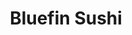 ---
layout: place
title: Bluefin Sushi
permalink: /district-of-columbia/washington/bluefin-sushi.html
stateAbbr: DC
stateName: District of Columbia
cityName: Washington
seo:
  type: restaurant
  links: http://bluefingeorgetown.com/
place_id: ChIJaRMy80u2t4kRJ4nZjxmT5BY
photos:
  - name: >-
      places/ChIJaRMy80u2t4kRJ4nZjxmT5BY/photos/AeeoHcJB6wxgTbiQuQBvd2ThlIlKzCwqP2cdsOk-mrljVOLu4FtQ_jDRzCH3Gok-0A_wpWbkD_qVOwQ8B-ucc_7HVDzkor3W1Bl0ai-fi8yeCkMyEYFvFhAaMSHs-SE-GBcNkB7oBCBrok0K_yjzVffEWsY2e4etsjTd6ydKRXVmxoZMLNYyvFjU8nN9ZvFQN0-UezeNAIaHySegEcHkSa7SHrJd2-U-2ltg24RD85EB6C1V_GmipmhuCpDEko8NySvI0p8KD9IR2iHViZwGr9AfDqGVtI1kRaL6LpO_kgGiYonBSCJgsvATnNzeE1bZolLQjvSb0IkvAXe_VrMJ3zMtPZ-fq-LrYK3zp4VSnA78nYtCAc1mF8uwLTPA1nLDc7VuNXqSiXAdFOGekpLcJK4PMhYugy9wYUMvKbYS-y4rDq8
    widthPx: 3024
    heightPx: 4032
    authorAttributions:
      - displayName: Derrick Graham
        uri: https://maps.google.com/maps/contrib/107082962701442332241
        photoUri: >-
          https://lh3.googleusercontent.com/a/ACg8ocILRQekcYD_kUV_CE9hklNqt8fj5jFk-W-WTy-tpMPQAmdqWA=s100-p-k-no-mo
    flagContentUri: >-
      https://www.google.com/local/imagery/report/?cb_client=maps_api_places.places_api&image_key=!1e10!2sCIHM0ogKEICAgIC9_d3cLw&hl=en-US
    googleMapsUri: >-
      https://www.google.com/maps/place//data=!3m4!1e2!3m2!1sCIHM0ogKEICAgIC9_d3cLw!2e10!4m2!3m1!1s0x89b7b64bf3321369:0x16e493198fd98927
  - name: >-
      places/ChIJaRMy80u2t4kRJ4nZjxmT5BY/photos/AeeoHcLeUNljM4aF7rrODCJjV6DgKR7OSZoBu7Ac9EhbnwFr360Q91Msl2CFmgyhdvcSYQDp4BztilwMtUvbd0WhZej1liV1hq9ilw7kbkg6YyIvgtOEKuscHE8HT0EBYsjdqoutkC1e3yFXoq1_XkujO4eUvt3yCIElGfLoC-n-3Q6IIB76cqJsTYf0_sszooKhxJAdnE4P1kuaSvrXkWrP0GwZTNQaUQCLOLawK6IrMSi50L-XxBDQ3Gyup3bFMrBDK1spR8gD9mgommUKAZHLopV8WRJkqw0mBM5mrWNk0BIy8w
    widthPx: 767
    heightPx: 600
    authorAttributions:
      - displayName: Bluefin Sushi
        uri: https://maps.google.com/maps/contrib/107741436528073667555
        photoUri: >-
          https://lh3.googleusercontent.com/a/ACg8ocIXW8hjiR6hQYmX2m_hEb58a4qsyKnZI0z1k_7MGeB-DGJIAw=s100-p-k-no-mo
    flagContentUri: >-
      https://www.google.com/local/imagery/report/?cb_client=maps_api_places.places_api&image_key=!1e10!2sAF1QipPUYsWRZma-x3eDUXUOnv4X6wPpuzEkzlkBk3C0&hl=en-US
    googleMapsUri: >-
      https://www.google.com/maps/place//data=!3m4!1e2!3m2!1sAF1QipPUYsWRZma-x3eDUXUOnv4X6wPpuzEkzlkBk3C0!2e10!4m2!3m1!1s0x89b7b64bf3321369:0x16e493198fd98927
  - name: >-
      places/ChIJaRMy80u2t4kRJ4nZjxmT5BY/photos/AeeoHcJZ19i23I6jd2mWu-C2I_y5xc8eA3iv0xch44ahWGy_Ydm6CY2wHS2QLD_Pnad7SiLaS4ARArVW0Xrhp4rFpUuBkbatUT2DGYml5CSX10c4wrnTWoHB7MN4w22a2Zm7DXJ1mvqkrUEX6fKMW0Eljad7b66dueaTmpgBssnEdg8VvznKF2ahzvU-7-Zzsh-sLsqSjduHOUOkM9mplZe74vFo0glPYaZ3_Q6qkEHK66apIaRUQEH55yAL2Od02tUraBGnQXeyZualLLenGAsTUm5uT5tSIXsNC65-6RCM67rNRobpby8JhpdfkUHVXkbdrxnsba3lBxl4MibsXNcExnps7xK0vRPQzZT1SEKA8XhGYfHjsGiqQfO6ogO5NJHJl-09W6g3uDdNeM7Ev5VlZ97l1gItiaGsq7UngvefYO5m6Q
    widthPx: 2279
    heightPx: 2189
    authorAttributions:
      - displayName: Gobs
        uri: https://maps.google.com/maps/contrib/114556622277166399858
        photoUri: >-
          https://lh3.googleusercontent.com/a-/ALV-UjUdA91ysdG9hYefS6-X-GKu7wugsEfvW396wCBxCh93w2G3HzY=s100-p-k-no-mo
    flagContentUri: >-
      https://www.google.com/local/imagery/report/?cb_client=maps_api_places.places_api&image_key=!1e10!2sCIHM0ogKEICAgIDXzNOqAw&hl=en-US
    googleMapsUri: >-
      https://www.google.com/maps/place//data=!3m4!1e2!3m2!1sCIHM0ogKEICAgIDXzNOqAw!2e10!4m2!3m1!1s0x89b7b64bf3321369:0x16e493198fd98927
  - name: >-
      places/ChIJaRMy80u2t4kRJ4nZjxmT5BY/photos/AeeoHcLCQAKrZj0vs1Qh3LTHuOw7ocEtcIBWPu4SN9Xg39tpyN1EdbhyZVEZggCfdxid_FytBYIFqzhXbdhTGTWBlKoGabCDilhQ7kQbV9kmjdoYLuR5d1H-Vf0F2EUzZMOk_1mn_JLTvoPTfRTCPExoxD3wV3eQ0v3XMmHd6DplZvI2xRYesvhpq65LMLGg-iJGhsTtBhDFvS6IXvU7bz-Nx8gHLXAkc7NRLw92PzoDbf0We8sK-lrv2nVHNTK2rdDPq_WOnBw_RgM7fUPWoU6lG9UT7mZLcKQ59fE0xM6TN_6mqWbKaFlt7FWnVN07GtRtWyiT1V1lLDk2ORZ04DEeqqZf6xSwzcDO2o18BB-9a7Z4xJNue_fg7JrXIjtKinKQ_5GnPFzgpBOiQCW1Aaf5-vicAzkKcJleAxVjFi-fftpcXg
    widthPx: 3840
    heightPx: 2160
    authorAttributions:
      - displayName: Kevin Hulme
        uri: https://maps.google.com/maps/contrib/102436239558953552437
        photoUri: >-
          https://lh3.googleusercontent.com/a-/ALV-UjVDNLS7RZQ3mFjIkC-eHQtz0UhBPb0eW7sNewxZDaMTDHJXyFk=s100-p-k-no-mo
    flagContentUri: >-
      https://www.google.com/local/imagery/report/?cb_client=maps_api_places.places_api&image_key=!1e10!2sCIHM0ogKEICAgIDxsLrFKA&hl=en-US
    googleMapsUri: >-
      https://www.google.com/maps/place//data=!3m4!1e2!3m2!1sCIHM0ogKEICAgIDxsLrFKA!2e10!4m2!3m1!1s0x89b7b64bf3321369:0x16e493198fd98927
  - name: >-
      places/ChIJaRMy80u2t4kRJ4nZjxmT5BY/photos/AeeoHcJorYPGq6vfbLYJVqz9BLH1Xv74OoVKGweCjygsLj8fJrLXNIBfgN4sxi10QpmGJIGn19L1jxAYO3jqA9ASdmjy89BvalPyERgagdGJP78RrEhS2bk5_D4pT8S_tfWdXls15VTlyBglC6O4xLZ8VSDWRbId8IqHdROUoN3kIxEGKF6G-zAhpDr4KMMhJZO3oyQBNAn3wQHmr0TB6Vhz4Fzwz9f81CthWQS5Ip2gnr-e5H4Mt9tnZMhVve44czl2vM4vtG-tY1QKBED5vzwc-8l9GDJeJ5ZW2UriNOF0dK9iTIipPIQek9-CeF1am9o3sRMNx7PBq20WuYA9Zd_JXZNXATB4Ef1HzJSX4-rMV2O-PFU9qzD6lQaV5T90WKrOzhUVd8g6jcncL3xNGLrKhZf79lm_buzz1oXInYA3bgOjKmwm
    widthPx: 3024
    heightPx: 4032
    authorAttributions:
      - displayName: Marie
        uri: https://maps.google.com/maps/contrib/102287432173581612178
        photoUri: >-
          https://lh3.googleusercontent.com/a-/ALV-UjXbEj0d3MxqNosw4TC7NpBVVMLOAtRBklPqszZ2MGCsWPVTd8A5=s100-p-k-no-mo
    flagContentUri: >-
      https://www.google.com/local/imagery/report/?cb_client=maps_api_places.places_api&image_key=!1e10!2sCIHM0ogKEICAgICDgauZhgE&hl=en-US
    googleMapsUri: >-
      https://www.google.com/maps/place//data=!3m4!1e2!3m2!1sCIHM0ogKEICAgICDgauZhgE!2e10!4m2!3m1!1s0x89b7b64bf3321369:0x16e493198fd98927
  - name: >-
      places/ChIJaRMy80u2t4kRJ4nZjxmT5BY/photos/AeeoHcIapmmyp02ld06Cdl1qcOeftQO5KyjNiXZFQgO_N1ismG14MMqLPvJTDZsgMWubgNfTbYu8FftVVOCGfCLrkI29Bzs0A0oVemz6T7MifasCXlqYFsZl17Ws3yrWeZ3p4DB2Hx-rJn6M8NLbY7UDmI5Z08UalycRXGBrELpl98HYWXTFkC-kSJ_frslHjhIapvn8weGx3tSs3vKHlCiEAc6jtfx90dWUXDXCkroPwgTloTCIgQdWzju4Pp55WQFh1ZlQ4Z8jx5awC2o6pKkkVRlw7J_sj5RwSi-q33XIoM_ASk_Y3i5xf1aZDw1Ei9OTG6QUWiarkmjO9L10jdzhPTUikPCiXap0W5bXZh8SOBV1eErSJT1DznsQyajLqcOp4nzJwGO7AZ8MwHv4jzBLWseSgG289Q_Sg3XP7cpRIj1KhQ
    widthPx: 4800
    heightPx: 3600
    authorAttributions:
      - displayName: Shaun Surette
        uri: https://maps.google.com/maps/contrib/101926028722350802936
        photoUri: >-
          https://lh3.googleusercontent.com/a/ACg8ocIGe8zdtdpXJ65gN5K1Wrzcx_ON-wTYpf2Cb7RBKVukeL5Gbw=s100-p-k-no-mo
    flagContentUri: >-
      https://www.google.com/local/imagery/report/?cb_client=maps_api_places.places_api&image_key=!1e10!2sCIHM0ogKEICAgIDX_oexbw&hl=en-US
    googleMapsUri: >-
      https://www.google.com/maps/place//data=!3m4!1e2!3m2!1sCIHM0ogKEICAgIDX_oexbw!2e10!4m2!3m1!1s0x89b7b64bf3321369:0x16e493198fd98927
  - name: >-
      places/ChIJaRMy80u2t4kRJ4nZjxmT5BY/photos/AeeoHcK0YvTDZ7AcIOibjbiZxbB2Bzq-2ZtI0sm8yrpxwjyBQye96CZkzX__4KkOcrNk23JcFeMN9c-p9nCPcHlU-1wuw2QONeLG5rkqCrxS7a0Mzr50dpp07a4CKY8ox_uIi2N71fTIGVOcV8l82B1DTGC_sriz88PidRoNfQ-QMKobMXWbb8I0VvWtwr1qeUhU0q2VcCj3ga8O9lyidZ4rU9TRlJQqwARaV1Tjl9pDfkwvKW9aobCb2nofUxhnQTGp767X6FvHlJbANXYCiiztdn1xHv9yYra3SJQtLH3G1hcxldY4_Av3uAV4S-8fA6kPBnIESeG8DjeEcQm-mnl8oUV9BAmRIFg4HD9TiRHKIm3ERBhD1UPUGNJwZvgHr-jouNTWi22QEaOFLwrEKQ7fbzyd-PnujKrMFpI6VhyRDpJiybEH
    widthPx: 3024
    heightPx: 3024
    authorAttributions:
      - displayName: Joseph Tordella
        uri: https://maps.google.com/maps/contrib/108592936567373834404
        photoUri: >-
          https://lh3.googleusercontent.com/a-/ALV-UjVw-hNS5fsvWhnDcmHfh3-4fM9Cw1lwBZupS7c06o5R94Dzy7Ro=s100-p-k-no-mo
    flagContentUri: >-
      https://www.google.com/local/imagery/report/?cb_client=maps_api_places.places_api&image_key=!1e10!2sCIHM0ogKEICAgID4suG3wwE&hl=en-US
    googleMapsUri: >-
      https://www.google.com/maps/place//data=!3m4!1e2!3m2!1sCIHM0ogKEICAgID4suG3wwE!2e10!4m2!3m1!1s0x89b7b64bf3321369:0x16e493198fd98927
  - name: >-
      places/ChIJaRMy80u2t4kRJ4nZjxmT5BY/photos/AeeoHcJGPnLrcb1_CElE5O6osh1VQkbejumzgIbrM9_Fean8lDhx4u7I-g_szvLHtpZ4-5ROgL3ZBSWOgKJYcc3VLGQThgIlqBIZzG2IvBWjxGy5qOLfEeLroE5x4lklVFr2gl00ytAuhi2a_3KQyRYoljMwfAkqbowDSx02His8MjxeC_8Gf4PVxz9vmZ4rDcCS2i6BrcHPW9Qw493ZO7uq56EXRF6QPYRkhzrwrZwZWmDhTItBpY1KCluS8kpdhoTMHzKHM8udOj_znUWZGVbKopNQJ56OktotEXcoA8xu1ySjwad0NEQzYkJv0a-HKH3MGpoTZlCCFWFNKhLQlljFc9QnvyFGfO_1yKOojNS952YlO6qbZvCTWMxl8jzYMsko2keCAc7KYIM6_115vr_NCe0m-ov6wQrVHWXGDe4tD2c
    widthPx: 4032
    heightPx: 3024
    authorAttributions:
      - displayName: Chris Cho
        uri: https://maps.google.com/maps/contrib/111672945477762793903
        photoUri: >-
          https://lh3.googleusercontent.com/a-/ALV-UjUnTt8rjHNCz0poPbHIxR6eSv-KABMdAhV5KhJbjMbLi6vQjfA=s100-p-k-no-mo
    flagContentUri: >-
      https://www.google.com/local/imagery/report/?cb_client=maps_api_places.places_api&image_key=!1e10!2sCIHM0ogKEICAgIDhoteTDA&hl=en-US
    googleMapsUri: >-
      https://www.google.com/maps/place//data=!3m4!1e2!3m2!1sCIHM0ogKEICAgIDhoteTDA!2e10!4m2!3m1!1s0x89b7b64bf3321369:0x16e493198fd98927
  - name: >-
      places/ChIJaRMy80u2t4kRJ4nZjxmT5BY/photos/AeeoHcJvfw70jDXXgLHJRpi6yPLG1RkISIf5NdH2j0zNjYc3HVJPIyvVXcD-4gRKrOoE2G0q5HGvH7XJ4vgLrb7IJgjqjbg9OAUB0M0F3OIAg0xdfZRN0D0Q5Ee5QD6ufOsneZMIVhaEDKOTT0oXiQeJG38EVDFoNYDwqZ6AQF4jx7ed_0wEF1Q91PL7Y2xRf9pYmagkS-Lr2x8RuAepmcs9IAsM622c6_Rd12IQfhiEHsP5xRojdSTs6Sy6Mffc25CpeKRJYCIc2lnMuwCFIuk1JbbdD9wWeDqYx1iwQAqvz9wsGL_ssH_OTH88abfNgNwiEvX5BexkGbPC5xlAKJ2pc5E1bwWSBTWpwcpf92f5mSF6smmy51QTnFEesvRIkGN0_97DVG9XA_ABcpYxFosLZ_Qrh53rNbEwyeqnM_P8Nz3-Pus7
    widthPx: 3024
    heightPx: 3024
    authorAttributions:
      - displayName: Joseph Tordella
        uri: https://maps.google.com/maps/contrib/108592936567373834404
        photoUri: >-
          https://lh3.googleusercontent.com/a-/ALV-UjVw-hNS5fsvWhnDcmHfh3-4fM9Cw1lwBZupS7c06o5R94Dzy7Ro=s100-p-k-no-mo
    flagContentUri: >-
      https://www.google.com/local/imagery/report/?cb_client=maps_api_places.places_api&image_key=!1e10!2sCIHM0ogKEICAgID4sqGx8QE&hl=en-US
    googleMapsUri: >-
      https://www.google.com/maps/place//data=!3m4!1e2!3m2!1sCIHM0ogKEICAgID4sqGx8QE!2e10!4m2!3m1!1s0x89b7b64bf3321369:0x16e493198fd98927
  - name: >-
      places/ChIJaRMy80u2t4kRJ4nZjxmT5BY/photos/AeeoHcLMmsgZat44gVdfr5IVvtAlqYyeWBx-eLhbxUWTMiw7lSNn4H8AGv5aXdL04MdQljHMd1ZbkGvGy3kneHxq63i9Wu5yadhMMj4O52sKJYpUVDKzukhhmRM4Y4K6TQcrAybPUN0N9HGThSQplQhmJoUe1Xe3frv-p6CEysQAzQxpdbUzI5zERkW1fYe1evBL3zkwkxg1FN_oXcSAUVmI2n1UF3LStxUGs_FssKTNCY43X9IrLzYn17SdLk6n1nGpo043dsM0yA1RM5Od9ZPUqKKA_n0fg_JzIOm5BfEUEOaVq6iOqYkcSQkpJwtpcZ3NIRTOVG7zrm2TZGJTrJid40COZ4z6rW5EeI4AkqLIO8nqTMz1W3pYxxNv_swmmgWtkFjVFPCIO9_besMASjc1mJEiKvY0bn-nuG6gD8Y3c7L-vA
    widthPx: 2268
    heightPx: 4032
    authorAttributions:
      - displayName: Rossy Ramirez
        uri: https://maps.google.com/maps/contrib/117279296380790568599
        photoUri: >-
          https://lh3.googleusercontent.com/a-/ALV-UjWXRZcMK2QnwekRx8TX6yKUC6JBgOK-uaO7sy6yi46m3bXO7-ySZw=s100-p-k-no-mo
    flagContentUri: >-
      https://www.google.com/local/imagery/report/?cb_client=maps_api_places.places_api&image_key=!1e10!2sCIHM0ogKEICAgIDE6Oe2TQ&hl=en-US
    googleMapsUri: >-
      https://www.google.com/maps/place//data=!3m4!1e2!3m2!1sCIHM0ogKEICAgIDE6Oe2TQ!2e10!4m2!3m1!1s0x89b7b64bf3321369:0x16e493198fd98927
address: 3073 Canal St NW, Washington, DC 20007, USA
street: 3073 Canal St NW
city: Washington
state: DC
zip: '20007'
country: USA
neighborhood: Northwest Washington
latitude: '38.904342'
longitude: '-77.060842'
accessibility_options: null
business_status: OPERATIONAL
name: Bluefin Sushi
google_maps_links:
  directionsUri: >-
    https://www.google.com/maps/dir//''/data=!4m7!4m6!1m1!4e2!1m2!1m1!1s0x89b7b64bf3321369:0x16e493198fd98927!3e0
  placeUri: https://maps.google.com/?cid=1649605101521307943
  writeAReviewUri: >-
    https://www.google.com/maps/place//data=!4m3!3m2!1s0x89b7b64bf3321369:0x16e493198fd98927!12e1
  reviewsUri: >-
    https://www.google.com/maps/place//data=!4m4!3m3!1s0x89b7b64bf3321369:0x16e493198fd98927!9m1!1b1
  photosUri: >-
    https://www.google.com/maps/place//data=!4m3!3m2!1s0x89b7b64bf3321369:0x16e493198fd98927!10e5
primary_type: Sushi Restaurant
opening_hours:
  regular: null
  current: null
secondary_opening_hours:
  regular:
    weekdayDescriptions: null
    type: null
  current:
    weekdayDescriptions: null
    type: null
phone: (202) 333-6774
price_level: PRICE_LEVEL_INEXPENSIVE
price_range: $30 &ndash; $50
rating: '4.3'
rating_count: 0
website: http://bluefingeorgetown.com/
description: >-
  Explore Bluefin Sushi in Washington, DC$$$Bluefin Sushi in Washington, DC,
  stands out as a cozy spot for enjoying fresh Japanese cuisine, featuring a
  variety of expertly crafted rolls and seafood dishes that highlight
  high-quality ingredients. The intimate setting offers a welcoming atmosphere
  perfect for a quick meal or takeout, with options like green tea and sake to
  enhance your dining experience. Diners appreciate the straightforward service
  that makes it easy to order and relax, whether you're seeking a casual bite or
  something more flavorful after a day exploring the city. This hidden gem in
  the heart of the neighborhood provides an approachable vibe that keeps
  visitors returning for its tasty selections and reliable flavors.
generative_summary: >-
  Explore Bluefin Sushi in Washington, DC$$$Bluefin Sushi in Washington, DC,
  stands out as a cozy spot for enjoying fresh Japanese cuisine, featuring a
  variety of expertly crafted rolls and seafood dishes that highlight
  high-quality ingredients. The intimate setting offers a welcoming atmosphere
  perfect for a quick meal or takeout, with options like green tea and sake to
  enhance your dining experience. Diners appreciate the straightforward service
  that makes it easy to order and relax, whether you're seeking a casual bite or
  something more flavorful after a day exploring the city. This hidden gem in
  the heart of the neighborhood provides an approachable vibe that keeps
  visitors returning for its tasty selections and reliable flavors.
generative_disclosure: Summarized by AI using the Grok-3-Mini model.
reviews:
  - name: >-
      places/ChIJaRMy80u2t4kRJ4nZjxmT5BY/reviews/ChZDSUhNMG9nS0VJQ0FnSURmNHVmVmNnEAE
    relativePublishTimeDescription: 3 months ago
    rating: 5
    text:
      text: >-
        I loved the sushi here. It is an unassuming restaurant.  When you get
        in, you’ll order and pay first then either take your food to go or get
        your table assignment and be sent upstairs.   Green tea and hot Sake
        were great.  Perfect balance for the cold night.  We ordered the baked
        scallop, baked salmon, dragon roll, and the cherry blossom roll.  All
        amazing. We asked for spicy ponzu. It’s not something that they ever
        carry, but they did an amazing go of it! (Really simple… Ponzu +
        Sriracha). I will go again for certain!  When we were done eating, we
        were able to just up and go. The service is good and pleasant.
      languageCode: en
    originalText:
      text: >-
        I loved the sushi here. It is an unassuming restaurant.  When you get
        in, you’ll order and pay first then either take your food to go or get
        your table assignment and be sent upstairs.   Green tea and hot Sake
        were great.  Perfect balance for the cold night.  We ordered the baked
        scallop, baked salmon, dragon roll, and the cherry blossom roll.  All
        amazing. We asked for spicy ponzu. It’s not something that they ever
        carry, but they did an amazing go of it! (Really simple… Ponzu +
        Sriracha). I will go again for certain!  When we were done eating, we
        were able to just up and go. The service is good and pleasant.
      languageCode: en
    authorAttribution:
      displayName: K. Fray
      uri: https://www.google.com/maps/contrib/100370810652419490933/reviews
      photoUri: >-
        https://lh3.googleusercontent.com/a-/ALV-UjWvh_S7KpMCbhO3DIM3mxVlHM1dOwcLf0ZTVcYDVhiY7gK4qBWT=s128-c0x00000000-cc-rp-mo-ba4
    publishTime: '2025-01-05T04:10:03.697636Z'
    flagContentUri: >-
      https://www.google.com/local/review/rap/report?postId=ChZDSUhNMG9nS0VJQ0FnSURmNHVmVmNnEAE&d=17924085&t=1
    googleMapsUri: >-
      https://www.google.com/maps/reviews/data=!4m6!14m5!1m4!2m3!1sChZDSUhNMG9nS0VJQ0FnSURmNHVmVmNnEAE!2m1!1s0x89b7b64bf3321369:0x16e493198fd98927
  - name: >-
      places/ChIJaRMy80u2t4kRJ4nZjxmT5BY/reviews/ChdDSUhNMG9nS0VJQ0FnSUM5X2QzY3R3RRAB
    relativePublishTimeDescription: a year ago
    rating: 5
    text:
      text: >-
        We have to start off every visit with a Sapporo. This is one of
        Georgetowns best Sushi. This place was recently renovated but has always
        given me the feeling of home. The staff is amazing, super friendly and
        helpful when it comes to making your selection. I find that even on the
        busiest days you will still get the same friendly treatment. I recommend
        trying the spicy scallop roll. You must try it, the seafood here is some
        of the freshest I have ever tasted. In addition the Philadelphia roll is
        simply but a must at this place. Once you go once you will be hooked.
      languageCode: en
    originalText:
      text: >-
        We have to start off every visit with a Sapporo. This is one of
        Georgetowns best Sushi. This place was recently renovated but has always
        given me the feeling of home. The staff is amazing, super friendly and
        helpful when it comes to making your selection. I find that even on the
        busiest days you will still get the same friendly treatment. I recommend
        trying the spicy scallop roll. You must try it, the seafood here is some
        of the freshest I have ever tasted. In addition the Philadelphia roll is
        simply but a must at this place. Once you go once you will be hooked.
      languageCode: en
    authorAttribution:
      displayName: Derrick Graham
      uri: https://www.google.com/maps/contrib/107082962701442332241/reviews
      photoUri: >-
        https://lh3.googleusercontent.com/a/ACg8ocILRQekcYD_kUV_CE9hklNqt8fj5jFk-W-WTy-tpMPQAmdqWA=s128-c0x00000000-cc-rp-mo-ba3
    publishTime: '2024-03-08T21:40:14.360087Z'
    flagContentUri: >-
      https://www.google.com/local/review/rap/report?postId=ChdDSUhNMG9nS0VJQ0FnSUM5X2QzY3R3RRAB&d=17924085&t=1
    googleMapsUri: >-
      https://www.google.com/maps/reviews/data=!4m6!14m5!1m4!2m3!1sChdDSUhNMG9nS0VJQ0FnSUM5X2QzY3R3RRAB!2m1!1s0x89b7b64bf3321369:0x16e493198fd98927
  - name: >-
      places/ChIJaRMy80u2t4kRJ4nZjxmT5BY/reviews/ChZDSUhNMG9nS0VJQ0FnSURmOTVXNmJnEAE
    relativePublishTimeDescription: 3 months ago
    rating: 5
    text:
      text: >-
        The cutest little hole in the wall! Very much of the beaten path but
        definitely worth it!

        The staff is very friendly and helpful and the sushi was amazing.
      languageCode: en
    originalText:
      text: >-
        The cutest little hole in the wall! Very much of the beaten path but
        definitely worth it!

        The staff is very friendly and helpful and the sushi was amazing.
      languageCode: en
    authorAttribution:
      displayName: Abigail Wasimin
      uri: https://www.google.com/maps/contrib/111904950493837920471/reviews
      photoUri: >-
        https://lh3.googleusercontent.com/a-/ALV-UjXjphnV5abLvIeGDALpiRK23nsQqFbPNk-qJPyFHHG6iUe-s1viqQ=s128-c0x00000000-cc-rp-mo-ba3
    publishTime: '2025-01-11T02:43:23.107515Z'
    flagContentUri: >-
      https://www.google.com/local/review/rap/report?postId=ChZDSUhNMG9nS0VJQ0FnSURmOTVXNmJnEAE&d=17924085&t=1
    googleMapsUri: >-
      https://www.google.com/maps/reviews/data=!4m6!14m5!1m4!2m3!1sChZDSUhNMG9nS0VJQ0FnSURmOTVXNmJnEAE!2m1!1s0x89b7b64bf3321369:0x16e493198fd98927
  - name: >-
      places/ChIJaRMy80u2t4kRJ4nZjxmT5BY/reviews/ChZDSUhNMG9nS0VJQ0FnSUR6dzRXN0h3EAE
    relativePublishTimeDescription: 10 months ago
    rating: 4
    text:
      text: >-
        Very small place with 2 tables downstairs and 9 upstairs. You order at
        the counter when you enter and then tell you where to sit. Food was
        excellent. Chef upgraded my maguro to toro. Never had toro before but
        liked it. Don't bother with those high priced places like nobu where you
        get tiny sushi for double the price. It's places like this that deserve
        your business and are much better. Worth the effort to find this hidden
        gem.
      languageCode: en
    originalText:
      text: >-
        Very small place with 2 tables downstairs and 9 upstairs. You order at
        the counter when you enter and then tell you where to sit. Food was
        excellent. Chef upgraded my maguro to toro. Never had toro before but
        liked it. Don't bother with those high priced places like nobu where you
        get tiny sushi for double the price. It's places like this that deserve
        your business and are much better. Worth the effort to find this hidden
        gem.
      languageCode: en
    authorAttribution:
      displayName: Michael Koenig
      uri: https://www.google.com/maps/contrib/109699735685768216392/reviews
      photoUri: >-
        https://lh3.googleusercontent.com/a-/ALV-UjVDEfZwDUlhEo6dzf54nzAkWvROtVzpqLxObYAPZ22ez1cmZZas=s128-c0x00000000-cc-rp-mo-ba2
    publishTime: '2024-06-12T00:37:26.582379Z'
    flagContentUri: >-
      https://www.google.com/local/review/rap/report?postId=ChZDSUhNMG9nS0VJQ0FnSUR6dzRXN0h3EAE&d=17924085&t=1
    googleMapsUri: >-
      https://www.google.com/maps/reviews/data=!4m6!14m5!1m4!2m3!1sChZDSUhNMG9nS0VJQ0FnSUR6dzRXN0h3EAE!2m1!1s0x89b7b64bf3321369:0x16e493198fd98927
  - name: >-
      places/ChIJaRMy80u2t4kRJ4nZjxmT5BY/reviews/ChZDSUhNMG9nS0VJQ0FnTUN3OVBpS0RBEAE
    relativePublishTimeDescription: 3 weeks ago
    rating: 4
    text:
      text: >-
        I recommend this restaurant familiarize themselves with the Americans
        With Disabilities Act. When I notified them that my blind friend had a
        seeing eye dog they initially told me that dogs are not allowed. I had
        to reiterate that the law protects service animals and that legally they
        are required to provide service. It is not her fault that she is blind
        and she literally needs the dog to get around. The food itself is good,
        but currently I cannot recommend this restaurant to people with
        disabilities.
      languageCode: en
    originalText:
      text: >-
        I recommend this restaurant familiarize themselves with the Americans
        With Disabilities Act. When I notified them that my blind friend had a
        seeing eye dog they initially told me that dogs are not allowed. I had
        to reiterate that the law protects service animals and that legally they
        are required to provide service. It is not her fault that she is blind
        and she literally needs the dog to get around. The food itself is good,
        but currently I cannot recommend this restaurant to people with
        disabilities.
      languageCode: en
    authorAttribution:
      displayName: Ceterisbearibus
      uri: https://www.google.com/maps/contrib/102155502122970976319/reviews
      photoUri: >-
        https://lh3.googleusercontent.com/a-/ALV-UjUnzeqF8d56mWZsMha3m9P19P3y7XjQN4dbQO3VUmfTcOpH2Hg=s128-c0x00000000-cc-rp-mo-ba2
    publishTime: '2025-03-16T23:50:31.364699Z'
    flagContentUri: >-
      https://www.google.com/local/review/rap/report?postId=ChZDSUhNMG9nS0VJQ0FnTUN3OVBpS0RBEAE&d=17924085&t=1
    googleMapsUri: >-
      https://www.google.com/maps/reviews/data=!4m6!14m5!1m4!2m3!1sChZDSUhNMG9nS0VJQ0FnTUN3OVBpS0RBEAE!2m1!1s0x89b7b64bf3321369:0x16e493198fd98927
review_summary: >-
  Customer Feedback on Bluefin Sushi$$$Folks often rave about the fresh seafood
  and creative rolls at this spot, making it a go-to for anyone craving
  satisfying Japanese flavors in a laid-back environment. Many highlight the
  friendly staff and efficient service that add to the overall charm, even on
  busier days, helping to create a welcoming feel for all types of diners. While
  the atmosphere is praised as a cute, unassuming hideaway worth discovering,
  some note that accessibility could use a bit more attention to ensure everyone
  feels included. Overall, it's clear that the quality of the food and attentive
  vibes make this place a solid choice for a memorable meal, with plenty of
  positive experiences standing out in the mix.
review_disclosure: Summarized by AI using the Grok-3-Mini model.
parking_options:
  valetParking: false
payment_options:
  acceptsCreditCards: true
  acceptsDebitCards: true
  acceptsCashOnly: false
  acceptsNfc: true
allow_dogs: null
curbside_pickup: true
delivery: null
dine_in: true
good_for_children: false
good_for_groups: null
good_for_sports: false
live_music: false
menu_for_children: false
outdoor_seating: false
reservable: true
restroom: true
serves_beer: true
serves_breakfast: false
serves_brunch: false
serves_cocktails: null
serves_coffee: null
serves_dinner: true
serves_dessert: true
serves_lunch: true
serves_vegetarian_food: null
serves_wine: true
takeout: true
update_category: pro
places_description: >-
  Maki, nigiri & specialty rolls in a snug spot with limited seating, plus
  takeout & delivery options.

---